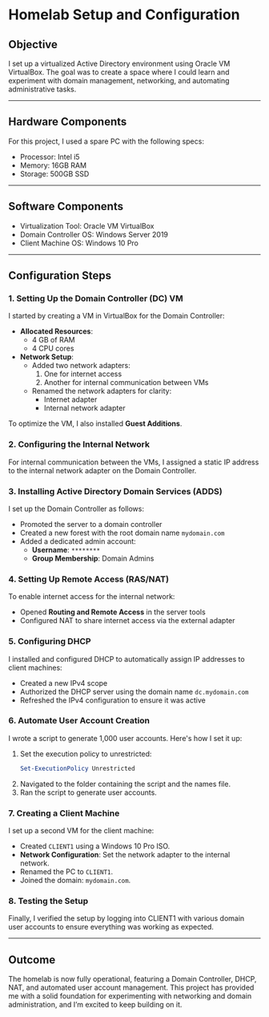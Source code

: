 # Homelab Setup and Configuration  

## Objective  
I set up a virtualized Active Directory environment using Oracle VM VirtualBox. The goal was to create a space where I could learn and experiment with domain management, networking, and automating administrative tasks.



---

## Hardware Components  
For this project, I used a spare PC with the following specs:

- Processor: Intel i5
- Memory: 16GB RAM
- Storage: 500GB SSD

---

## Software Components  
- Virtualization Tool: Oracle VM VirtualBox
- Domain Controller OS: Windows Server 2019
- Client Machine OS: Windows 10 Pro

---

## Configuration Steps  

### 1. Setting Up the Domain Controller (DC) VM
I started by creating a VM in VirtualBox for the Domain Controller:
- **Allocated Resources**:  
  - 4 GB of RAM  
  - 4 CPU cores  
- **Network Setup**:  
  - Added two network adapters:  
    1. One for internet access  
    2. Another for internal communication between VMs  
  - Renamed the network adapters for clarity:  
    - Internet adapter  
    - Internal network adapter  

To optimize the VM, I also installed **Guest Additions**.


### 2. Configuring the Internal Network
For internal communication between the VMs, I assigned a static IP address to the internal network adapter on the Domain Controller.


### 3. Installing Active Directory Domain Services (ADDS)
I set up the Domain Controller as follows:
- Promoted the server to a domain controller
- Created a new forest with the root domain name `mydomain.com`
- Added a dedicated admin account:  
  - **Username**: `********`  
  - **Group Membership**: Domain Admins


### 4. Setting Up Remote Access (RAS/NAT)
To enable internet access for the internal network:
- Opened **Routing and Remote Access** in the server tools
- Configured NAT to share internet access via the external adapter


### 5. Configuring DHCP
I installed and configured DHCP to automatically assign IP addresses to client machines:
- Created a new IPv4 scope
- Authorized the DHCP server using the domain name `dc.mydomain.com`
- Refreshed the IPv4 configuration to ensure it was active


### 6. Automate User Account Creation  
I wrote a script to generate 1,000 user accounts. Here's how I set it up:
  1. Set the execution policy to unrestricted:  
     ```powershell
     Set-ExecutionPolicy Unrestricted
     ```  
  2. Navigated to the folder containing the script and the names file.  
  3. Ran the script to generate user accounts.  


### 7. Creating a Client Machine
I set up a second VM for the client machine:
- Created `CLIENT1` using a Windows 10 Pro ISO.  
- **Network Configuration**: Set the network adapter to the internal network.  
- Renamed the PC to `CLIENT1`.  
- Joined the domain: `mydomain.com`.  


### 8. Testing the Setup 
Finally, I verified the setup by logging into CLIENT1 with various domain user accounts to ensure everything was working as expected.

---

## Outcome  
The homelab is now fully operational, featuring a Domain Controller, DHCP, NAT, and automated user account management. This project has provided me with a solid foundation for experimenting with networking and domain administration, and I’m excited to keep building on it.
